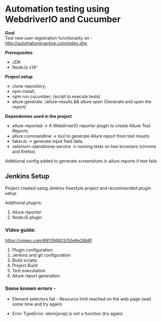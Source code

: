 # Automation testing using WebdriverIO and Cucumber

**Goal**<br>
Test new user registration functionality on - http://automationpractice.com/index.php


**Prerequisites**

- JDK
- NodeJs v14^

**Project setup**

- clone repository;<br>
- npm install;<br>
- npm run cucumber; (script to execute tests)<br>
- allure generate ./allure-results && allure open (Generate and open the report)<br>


**Dependenies used in the project**

- allure-reported -> A WebdriverIO reporter plugin to create Allure Test Reports<br>
- allure commandline -> tool to generate Allure report from test results<br>
- fakerJs -> generate input field data<br>
- selenium-standalone-service -> running tests on two browsers (chrome and firefox)<br>

Additional config added to generate screenshots in allure reports if test fails


## Jenkins Setup

Project created using Jenkins freestyle project and recommended plugin setup

Additional plugins:
1. Allure reporter
2. NodeJS plugin

### Video guide:

https://vimeo.com/691356803/55e6e28b6f

1. Plugin configuration 
2. Jenkins and git configuration
3. Build scripts
4. Project Build
5. Test executation
6. Allure report generation




### Some known errors -

* Element selectors fail - Resource limit reached on the web page (wait some time and try again)

* Error TypeError: elem[prop] is not a function (try again)
